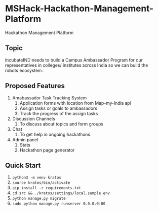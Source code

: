 # MSHack-Hackathon-Management-Platform
Hackathon Management Platform



## Topic
IncubateIND needs to build a Campus Ambassador Program for our representatives in colleges/ institutes across India so we can build the robots ecosystem.

## Proposed Features
1. Amabassador Task Tracking System
	1. Application forms with location from Map-my-India api
	2. Assign tasks or goals to ambassadors
	3. Track the progress of the assign tasks
2. Discussion Channels
	1. To discuss about topics and form groups
3. Chat
	1. To get help in ongoing hackathons
4. Admin panel
	1. Stats
	2. Hackathon page generator


## Quick Start
1. `python3 -m venv kratos`
2. `source kratos/bin/activate`
3. `pip install -r requirements.txt`
4. `cd src && ./kratos/settings/local.sample.env`
5. `python manage.py migrate`
6. `sudo python manage.py runserver 0.0.0.0:80`
